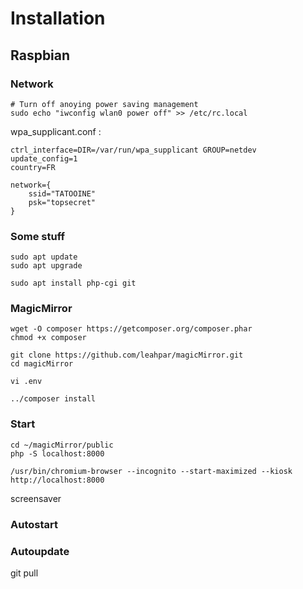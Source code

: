 
Installation
============

Raspbian 
--------


### Network

```
# Turn off anoying power saving management 
sudo echo "iwconfig wlan0 power off" >> /etc/rc.local
```

wpa_supplicant.conf :
```
ctrl_interface=DIR=/var/run/wpa_supplicant GROUP=netdev
update_config=1
country=FR

network={
    ssid="TATOOINE"
    psk="topsecret"
}
```


### Some stuff

```
sudo apt update
sudo apt upgrade

sudo apt install php-cgi git 
```

### MagicMirror

```
wget -O composer https://getcomposer.org/composer.phar
chmod +x composer
```

```
git clone https://github.com/leahpar/magicMirror.git
cd magicMirror
```

```
vi .env
```

```
../composer install
```

### Start

```
cd ~/magicMirror/public
php -S localhost:8000 
```

```
/usr/bin/chromium-browser --incognito --start-maximized --kiosk http://localhost:8000
```

screensaver

### Autostart

### Autoupdate

git pull
